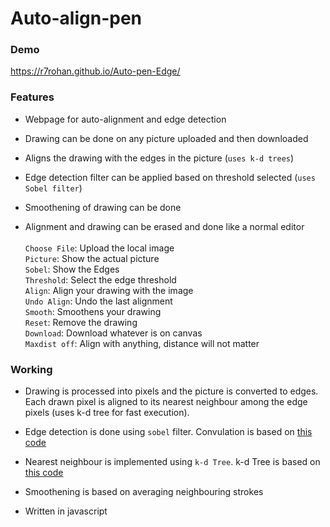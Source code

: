 # Auto-align-pen


### Demo
https://r7rohan.github.io/Auto-pen-Edge/


### Features
- Webpage for auto-alignment and edge detection

- Drawing can be done on any picture uploaded and then downloaded

- Aligns the drawing with the edges in the picture (`uses k-d trees`)

- Edge detection filter can be applied based on threshold selected (`uses Sobel filter`)

- Smoothening of drawing can be done

- Alignment and drawing can be erased and done like a normal editor<br><br>
`Choose File`: Upload the local image <br>
`Picture`: Show the actual picture <br>
`Sobel`: Show the Edges <br>
`Threshold`: Select the edge threshold <br>
`Align`: Align your drawing with the image <br>
`Undo Align`: Undo the last alignment <br>
`Smooth`: Smoothens your drawing <br>
`Reset`: Remove the drawing <br>
`Download`: Download whatever is on canvas <br>
`Maxdist off`: Align with anything, distance will not matter

### Working
- Drawing is processed into pixels and the picture is converted to edges. Each drawn pixel is aligned to its nearest neighbour among the edge pixels (uses k-d tree for fast execution). 

- Edge detection is done using `sobel` filter. Convulation is based on [this code](https://github.com/piratefsh/image-processing)

- Nearest neighbour is implemented using `k-d Tree`. k-d Tree is based on [this code](https://github.com/ubilabs/kd-tree-javascript)

- Smoothening is based on averaging neighbouring strokes

- Written in javascript
